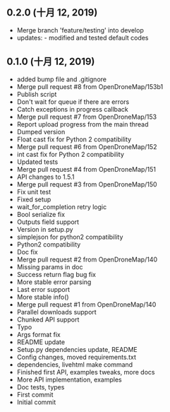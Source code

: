 ## 0.2.0 (十月 12, 2019)
  - Merge branch 'feature/testing' into develop
  - updates: - modified and tested default codes

## 0.1.0 (十月 12, 2019)
  - added bump file and .gitignore
  - Merge pull request #8 from OpenDroneMap/153b1
  - Publish script
  - Don't wait for queue if there are errors
  - Catch exceptions in progress callback
  - Merge pull request #7 from OpenDroneMap/153
  - Report upload progress from the main thread
  - Dumped version
  - Float cast fix for Python 2 compatibility
  - Merge pull request #6 from OpenDroneMap/152
  - int cast fix for Python 2 compatibility
  - Updated tests
  - Merge pull request #4 from OpenDroneMap/151
  - API changes to 1.5.1
  - Merge pull request #3 from OpenDroneMap/150
  - Fix unit test
  - Fixed setup
  - wait_for_completion retry logic
  - Bool serialize fix
  - Outputs field support
  - Version in setup.py
  - simplejson for python2 compatibility
  - Python2 compatibility
  - Doc fix
  - Merge pull request #2 from OpenDroneMap/140
  - Missing params in doc
  - Success return flag bug fix
  - More stable error parsing
  - Last error support
  - More stable info()
  - Merge pull request #1 from OpenDroneMap/140
  - Parallel downloads support
  - Chunked API support
  - Typo
  - Args format fix
  - README update
  - Setup.py dependencies update, README
  - Config changes, moved requirements.txt
  - dependencies, livehtml make command
  - Finished first API, examples tweaks, more docs
  - More API implementation, examples
  - Doc tests, types
  - First commit
  - Initial commit

